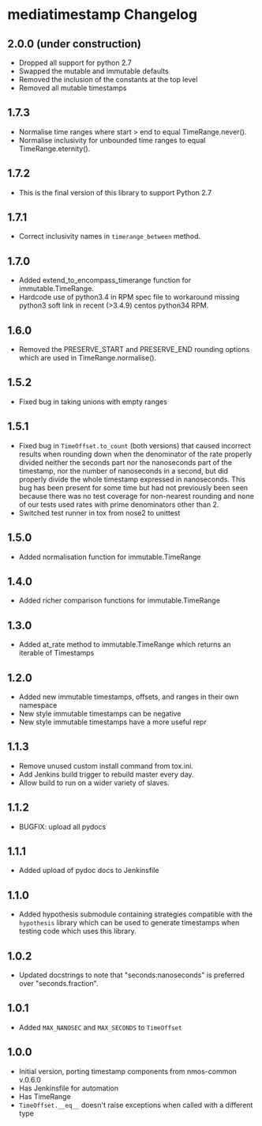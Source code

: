 # mediatimestamp Changelog

## 2.0.0 (under construction)
- Dropped all support for python 2.7
- Swapped the mutable and immutable defaults
- Removed the inclusion of the constants at the top level
- Removed all mutable timestamps

## 1.7.3
- Normalise time ranges where start > end to equal TimeRange.never().
- Normalise inclusivity for unbounded time ranges to equal TimeRange.eternity().

## 1.7.2
- This is the final version of this library to support Python 2.7

## 1.7.1
- Correct inclusivity names in `timerange_between` method.

## 1.7.0
- Added extend_to_encompass_timerange function for immutable.TimeRange.
- Hardcode use of python3.4 in RPM spec file to workaround missing python3 soft
link in recent (>3.4.9) centos python34 RPM.

## 1.6.0
- Removed the PRESERVE_START and PRESERVE_END rounding options which are used in TimeRange.normalise().

## 1.5.2
- Fixed bug in taking unions with empty ranges

## 1.5.1
- Fixed bug in `TimeOffset.to_count` (both versions) that caused
  incorrect results when rounding down when the denominator of the
  rate properly divided neither the seconds part nor the nanoseconds
  part of the timestamp, nor the number of nanoseconds in a second,
  but did properly divide the whole timestamp expressed in
  nanoseconds. This bug has been present for some time but had not
  previously been seen because there was no test coverage for
  non-nearest rounding and none of our tests used rates with prime
  denominators other than 2.
- Switched test runner in tox from nose2 to unittest

## 1.5.0
- Added normalisation function for immutable.TimeRange

## 1.4.0
- Added richer comparison functions for immutable.TimeRange

## 1.3.0
- Added at_rate method to immutable.TimeRange which returns an
  iterable of Timestamps

## 1.2.0
- Added new immutable timestamps, offsets, and ranges in their own
namespace
- New style immutable timestamps can be negative
- New style immutable timestamps have a more useful repr

## 1.1.3
- Remove unused custom install command from tox.ini.
- Add Jenkins build trigger to rebuild master every day.
- Allow build to run on a wider variety of slaves.

## 1.1.2
- BUGFIX: upload all pydocs

## 1.1.1
- Added upload of pydoc docs to Jenkinsfile

## 1.1.0
- Added hypothesis submodule containing strategies compatible with the
  `hypothesis` library which can be used to generate timestamps when
  testing code which uses this library.

## 1.0.2
- Updated docstrings to note that "seconds:nanoseconds" is preferred over
  "seconds.fraction".

## 1.0.1
- Added `MAX_NANOSEC` and `MAX_SECONDS` to `TimeOffset`

## 1.0.0
- Initial version, porting timestamp components from nmos-common v.0.6.0
- Has Jenkinsfile for automation
- Has TimeRange
- `TimeOffset.__eq__` doesn't raise exceptions when called with a
  different type
